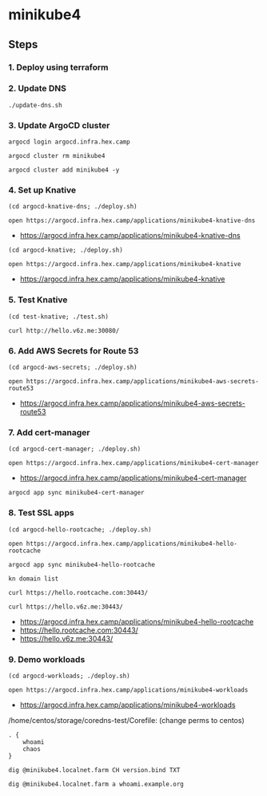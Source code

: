 # minikube4

## Steps

### 1. Deploy using terraform

### 2. Update DNS

```
./update-dns.sh
```

### 3. Update ArgoCD cluster

```
argocd login argocd.infra.hex.camp

argocd cluster rm minikube4

argocd cluster add minikube4 -y
```

### 4. Set up Knative

```
(cd argocd-knative-dns; ./deploy.sh)

open https://argocd.infra.hex.camp/applications/minikube4-knative-dns
```

* https://argocd.infra.hex.camp/applications/minikube4-knative-dns

```
(cd argocd-knative; ./deploy.sh)

open https://argocd.infra.hex.camp/applications/minikube4-knative
```

* https://argocd.infra.hex.camp/applications/minikube4-knative

### 5. Test Knative

```
(cd test-knative; ./test.sh)

curl http://hello.v6z.me:30080/
```

### 6. Add AWS Secrets for Route 53

```
(cd argocd-aws-secrets; ./deploy.sh)

open https://argocd.infra.hex.camp/applications/minikube4-aws-secrets-route53
```

* https://argocd.infra.hex.camp/applications/minikube4-aws-secrets-route53

### 7. Add cert-manager

```
(cd argocd-cert-manager; ./deploy.sh)

open https://argocd.infra.hex.camp/applications/minikube4-cert-manager
```

* https://argocd.infra.hex.camp/applications/minikube4-cert-manager

```
argocd app sync minikube4-cert-manager
```

### 8. Test SSL apps

```
(cd argocd-hello-rootcache; ./deploy.sh)

open https://argocd.infra.hex.camp/applications/minikube4-hello-rootcache

argocd app sync minikube4-hello-rootcache

kn domain list

curl https://hello.rootcache.com:30443/

curl https://hello.v6z.me:30443/
```

* https://argocd.infra.hex.camp/applications/minikube4-hello-rootcache
* https://hello.rootcache.com:30443/
* https://hello.v6z.me:30443/

### 9. Demo workloads

```
(cd argocd-workloads; ./deploy.sh)

open https://argocd.infra.hex.camp/applications/minikube4-workloads
```

* https://argocd.infra.hex.camp/applications/minikube4-workloads

/home/centos/storage/coredns-test/Corefile: (change perms to centos)

```
. {
	whoami
	chaos
}
```

```
dig @minikube4.localnet.farm CH version.bind TXT

dig @minikube4.localnet.farm a whoami.example.org
```
